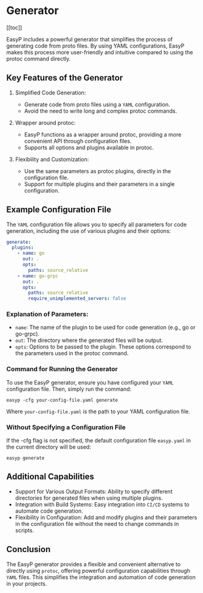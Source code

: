 # Generator

[[toc]]

EasyP includes a powerful generator that simplifies the process of generating code from proto files. By using YAML configurations, EasyP makes this process more user-friendly and intuitive compared to using the protoc command directly.

## Key Features of the Generator

1. Simplified Code Generation:
    - Generate code from proto files using a `YAML` configuration.
    - Avoid the need to write long and complex protoc commands.

2. Wrapper around protoc:
    - EasyP functions as a wrapper around protoc, providing a more convenient API through configuration files.
    - Supports all options and plugins available in protoc.

3. Flexibility and Customization:
    - Use the same parameters as protoc plugins, directly in the configuration file.
    - Support for multiple plugins and their parameters in a single configuration.

## Example Configuration File

The `YAML` configuration file allows you to specify all parameters for code generation, including the use of various plugins and their options:

```yaml
generate:
  plugins:
    - name: go
      out: .
      opts:
        paths: source_relative
    - name: go-grpc
      out: .
      opts:
        paths: source_relative
        require_unimplemented_servers: false
```

### Explanation of Parameters:

- `name`: The name of the plugin to be used for code generation (e.g., go or go-grpc).
- `out`: The directory where the generated files will be output.
- `opts`: Options to be passed to the plugin. These options correspond to the parameters used in the protoc command.

### Command for Running the Generator

To use the EasyP generator, ensure you have configured your `YAML` configuration file. Then, simply run the command:

```shell
easyp -cfg your-config-file.yaml generate
```

Where `your-config-file.yaml` is the path to your YAML configuration file.

### Without Specifying a Configuration File

If the -cfg flag is not specified, the default configuration file `easyp.yaml` in the current directory will be used:

```shell
easyp generate
```

## Additional Capabilities

- Support for Various Output Formats: Ability to specify different directories for generated files when using multiple plugins.
- Integration with Build Systems: Easy integration into `CI/CD` systems to automate code generation.
- Flexibility in Configuration: Add and modify plugins and their parameters in the configuration file without the need to change commands in scripts.

## Conclusion

The EasyP generator provides a flexible and convenient alternative to directly using `protoc`,
offering powerful configuration capabilities through `YAML` files. 
This simplifies the integration and automation of code generation in your projects.
